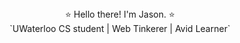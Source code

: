 <div align="center"> ⭐️ Hello there! I'm Jason. ⭐️<div>
`UWaterloo CS student | Web Tinkerer | Avid Learner`
